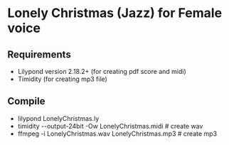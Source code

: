 # Lonely Christmas (Jazz) for Female voice

## Requirements

- Lilypond version 2.18.2+ (for creating pdf score and midi)
- Timidity (for creating mp3 file)

## Compile

- lilypond LonelyChristmas.ly
- timidity --output-24bit -Ow LonelyChristmas.midi # create wav
- ffmpeg -i LonelyChristmas.wav LonelyChristmas.mp3 # create mp3
